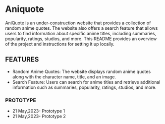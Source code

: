 # Aniquote
AniQuote is an under-construction website that provides a collection of random anime quotes. The website also offers a search feature that allows users to find information about specific anime titles, including summaries, popularity, ratings, studios, and more. This README provides an overview of the project and instructions for setting it up locally.
## FEATURES
* Random Anime Quotes: The website displays random anime quotes along with the character name, title, and an image.
* Search Feature: Users can search for anime titles and retrieve additional information such as summaries, popularity, ratings, studios, and more.
### PROTOTYPE
* 21 May,2023- Prototype 1 
* 21 May,2023- Prototype 2
